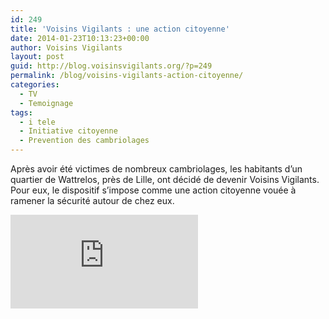 ```yaml
---
id: 249
title: 'Voisins Vigilants : une action citoyenne'
date: 2014-01-23T10:13:23+00:00
author: Voisins Vigilants
layout: post
guid: http://blog.voisinsvigilants.org/?p=249
permalink: /blog/voisins-vigilants-action-citoyenne/
categories:
  - TV
  - Temoignage
tags:
  - i tele
  - Initiative citoyenne
  - Prevention des cambriolages
---
```

Après avoir été victimes de nombreux cambriolages, les habitants d&rsquo;un quartier de Wattrelos, près de Lille, ont décidé de devenir Voisins Vigilants. Pour eux, le dispositif s&rsquo;impose comme une action citoyenne vouée à ramener la sécurité autour de chez eux.

<div class="videocontent">
<iframe class="iframe-video" src="https://www.youtube.com/embed/a7wFKhVv4lE" frameborder="0" allow="accelerometer; autoplay; encrypted-media; gyroscope; picture-in-picture" allowfullscreen></iframe>
</div>
